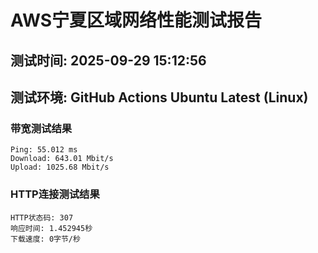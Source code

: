 # AWS宁夏区域网络性能测试报告
## 测试时间: 2025-09-29 15:12:56
## 测试环境: GitHub Actions Ubuntu Latest (Linux)

### 带宽测试结果
```
Ping: 55.012 ms
Download: 643.01 Mbit/s
Upload: 1025.68 Mbit/s
```

### HTTP连接测试结果
```
HTTP状态码: 307
响应时间: 1.452945秒
下载速度: 0字节/秒
```

